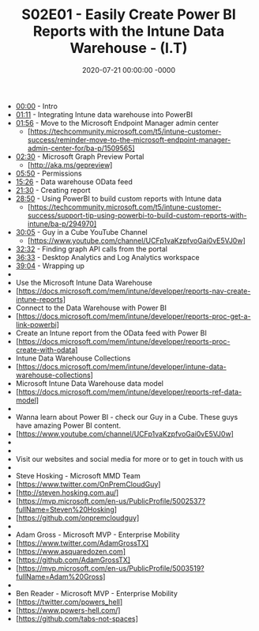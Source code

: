 ﻿---
layout: post
title: "S02E01 - Easily Create Power BI Reports with the Intune Data Warehouse - (I.T)"
date: 2020-07-21 00:00:00 -0000
categories:
---

 * [00:00](https://www.youtube.com/watch?v=2ICPKRBIews&t=0s) - Intro
 * [01:11](https://www.youtube.com/watch?v=2ICPKRBIews&t=71s) - Integrating Intune data warehouse into PowerBI
 * [01:56](https://www.youtube.com/watch?v=2ICPKRBIews&t=116s) - Move to the Microsoft Endpoint Manager admin center
   - [https://techcommunity.microsoft.com/t5/intune-customer-success/reminder-move-to-the-microsoft-endpoint-manager-admin-center-for/ba-p/1509565]
 * [02:30](https://www.youtube.com/watch?v=2ICPKRBIews&t=150s) - Microsoft Graph Preview Portal
   - [http://aka.ms/gepreview]
 * [05:50](https://www.youtube.com/watch?v=2ICPKRBIews&t=350s) - Permissions
 * [15:26](https://www.youtube.com/watch?v=2ICPKRBIews&t=926s) - Data warehouse OData feed
 * [21:30](https://www.youtube.com/watch?v=2ICPKRBIews&t=1290s) - Creating report
 * [28:50](https://www.youtube.com/watch?v=2ICPKRBIews&t=1730s) - Using PowerBI to build custom reports with Intune data
   -  [https://techcommunity.microsoft.com/t5/intune-customer-success/support-tip-using-powerbi-to-build-custom-reports-with-intune/ba-p/294970]
 * [30:05](https://www.youtube.com/watch?v=2ICPKRBIews&t=1805s) - Guy in a Cube YouTube Channel
   - [https://www.youtube.com/channel/UCFp1vaKzpfvoGai0vE5VJ0w]
 * [32:32](https://www.youtube.com/watch?v=2ICPKRBIews&t=1952s) - Finding graph API calls from the portal
 * [36:33](https://www.youtube.com/watch?v=2ICPKRBIews&t=2193s) - Desktop Analytics and Log Analytics workspace
 * [39:04](https://www.youtube.com/watch?v=2ICPKRBIews&t=2344s) - Wrapping up
 * 
 * Use the Microsoft Intune Data Warehouse
 * [https://docs.microsoft.com/mem/intune/developer/reports-nav-create-intune-reports]
 * Connect to the Data Warehouse with Power BI
 * [https://docs.microsoft.com/mem/intune/developer/reports-proc-get-a-link-powerbi]
 * Create an Intune report from the OData feed with Power BI
 * [https://docs.microsoft.com/mem/intune/developer/reports-proc-create-with-odata]
 * Intune Data Warehouse Collections
 * [https://docs.microsoft.com/mem/intune/developer/intune-data-warehouse-collections]
 * Microsoft Intune Data Warehouse data model
 * [https://docs.microsoft.com/mem/intune/developer/reports-ref-data-model]
 * 
 * Wanna learn about Power BI - check our Guy in a Cube. These guys have amazing Power BI content.
 * [https://www.youtube.com/channel/UCFp1vaKzpfvoGai0vE5VJ0w]
 * 
 * 
 * Visit our websites and social media for more or to get in touch with us
 * 
 * Steve Hosking - Microsoft MMD Team
 * [https://www.twitter.com/OnPremCloudGuy]
 * [http://steven.hosking.com.au/]
 * [https://mvp.microsoft.com/en-us/PublicProfile/5002537?fullName=Steven%20Hosking]
 * [https://github.com/onpremcloudguy]
 * 
 * Adam Gross - Microsoft MVP - Enterprise Mobility
 * [https://www.twitter.com/AdamGrossTX]
 * [https://www.asquaredozen.com]
 * [https://github.com/AdamGrossTX]
 * [https://mvp.microsoft.com/en-us/PublicProfile/5003519?fullName=Adam%20Gross]
 * 
 * Ben Reader - Microsoft MVP - Enterprise Mobility
 * [https://twitter.com/powers_hell]
 * [https://www.powers-hell.com/]
 * [https://github.com/tabs-not-spaces]
